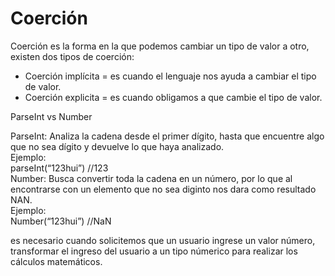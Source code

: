 # Coerción
Coerción es la forma en la que podemos cambiar un tipo de valor a otro, existen dos tipos de coerción:  
* Coerción implícita = es cuando el lenguaje nos ayuda a cambiar el tipo de valor.  
* Coerción explicita = es cuando obligamos a que cambie el tipo de valor.

ParseInt vs Number

ParseInt: Analiza la cadena desde el primer dígito, hasta que encuentre algo que no sea dígito y devuelve lo que haya analizado.  
Ejemplo:  
parseInt(“123hui”) //123  
Number: Busca convertir toda la cadena en un número, por lo que al encontrarse con un elemento que no sea diginto nos dara como resultado NAN.  
Ejemplo:  
Number(“123hui”) //NaN

es necesario cuando solicitemos que un usuario ingrese un valor número, transformar el ingreso del usuario a un tipo númerico para realizar los cálculos matemáticos.
